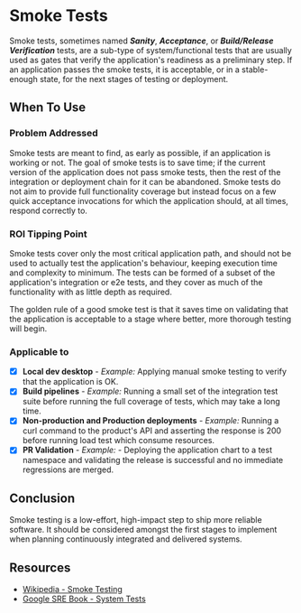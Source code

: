 # Smoke Tests

Smoke tests, sometimes named ***Sanity***, ***Acceptance***, or ***Build/Release Verification*** tests, are a sub-type of system/functional tests that are usually used as gates that verify the application's readiness as a preliminary step. If an application passes the smoke tests, it is acceptable, or in a stable-enough state, for the next stages of testing or deployment.

## When To Use

### Problem Addressed

Smoke tests are meant to find, as early as possible, if an application is working or not. The goal of smoke tests is to save time; if the current version of the application does not pass smoke tests, then the rest of the integration or deployment chain for it can be abandoned. Smoke tests do not aim to provide full functionality coverage but instead focus on a few quick acceptance invocations for which the application should, at all times, respond correctly to.

### ROI Tipping Point

Smoke tests cover only the most critical application path, and should not be used to actually test the application's behaviour, keeping execution time and complexity to minimum. The tests can be formed of a subset of the application's integration or e2e tests, and they cover as much of the functionality with as little depth as required.

The golden rule of a good smoke test is that it saves time on validating that the application is acceptable to a stage where better, more thorough testing will begin.

### Applicable to

- [x] **Local dev desktop** - *Example:* Applying manual smoke testing to verify that the application is OK.
- [x] **Build pipelines** - *Example:* Running a small set of the integration test suite before running the full coverage of tests, which may take a long time.
- [x] **Non-production and Production deployments** - *Example:* Running a curl command to the product's API and asserting the response is 200 before running load test which consume resources.
- [x] **PR Validation** - *Example:* - Deploying the application chart to a test namespace and validating the release is successful and no immediate regressions are merged.

## Conclusion

Smoke testing is a low-effort, high-impact step to ship more reliable software. It should be considered amongst the first stages to implement when planning continuously integrated and delivered systems.

## Resources

- [Wikipedia - Smoke Testing](https://en.wikipedia.org/wiki/Smoke_testing_(software))
- [Google SRE Book - System Tests](https://landing.google.com/sre/sre-book/chapters/testing-reliability/#system-tests)
